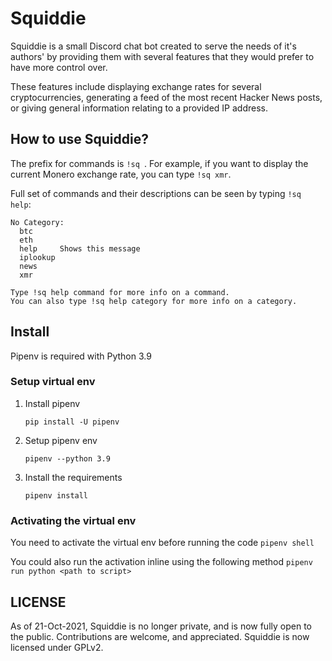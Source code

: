 # Squiddie

Squiddie is a small Discord chat bot created to serve the needs of it's authors' by providing them with several features that they would prefer to have more control over.

These features include displaying exchange rates for several cryptocurrencies, generating a feed of the most recent Hacker News posts, or giving general information relating to a provided IP address.

## How to use Squiddie?

The prefix for commands is `!sq `. For example, if you want to display the current Monero exchange rate, you can type `!sq xmr`.

Full set of commands and their descriptions can be seen by typing `!sq help`:

```
No Category:
  btc
  eth
  help     Shows this message
  iplookup
  news
  xmr

Type !sq help command for more info on a command.
You can also type !sq help category for more info on a category.
```

## Install

Pipenv is required with Python 3.9

### Setup virtual env

1. Install pipenv

   `pip install -U pipenv`

2. Setup pipenv env
   
   `pipenv --python 3.9`

3. Install the requirements
   
   `pipenv install`

### Activating the virtual env

You need to activate the virtual env before running the code
`pipenv shell`

You could also run the activation inline using the following method
`pipenv run python <path to script>`

## LICENSE

As of 21-Oct-2021, Squiddie is no longer private, and is now fully open to the public. Contributions are welcome, and appreciated.
Squiddie is now licensed under GPLv2.
